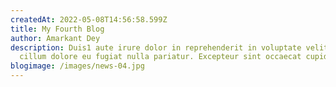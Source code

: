 ```yaml
---
createdAt: 2022-05-08T14:56:58.599Z
title: My Fourth Blog
author: Amarkant Dey
description: Duis1 aute irure dolor in reprehenderit in voluptate velit esse
  cillum dolore eu fugiat nulla pariatur. Excepteur sint occaecat cupidatat.
blogimage: /images/news-04.jpg
---
```

